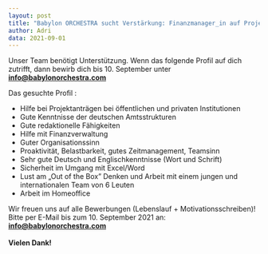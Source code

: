 ```yaml
---
layout: post
title: "Babylon ORCHESTRA sucht Verstärkung: Finanzmanager_in auf Projektbasis (ca. 10h/Woche) ab Oktober 2021"
author: Adri
data: 2021-09-01
---
```

Unser Team benötigt Unterstützung. Wenn das folgende Profil auf dich zutrifft, dann bewirb dich bis 10. September unter <b>info@babylonorchestra.com</b> <br /> 

Das gesuchte Profil :<br /> 
<ul>
<li> Hilfe bei Projektanträgen bei öffentlichen und privaten Institutionen </li>
<li> Gute Kenntnisse der deutschen Amtsstrukturen </li>
<li> Gute redaktionelle Fähigkeiten </li>
<li> Hilfe mit Finanzverwaltung </li>
<li> Guter Organisationssinn </li> 
<li> Proaktivität, Belastbarkeit, gutes Zeitmanagement, Teamsinn </li>
<li> Sehr gute Deutsch und Englischkenntnisse (Wort und Schrift) </li> 
<li> Sicherheit im Umgang mit Excel/Word </li> 
<li> Lust am „Out of the Box” Denken und Arbeit mit einem jungen und internationalen Team von 6 Leuten </li>
<li> Arbeit im Homeoffice </li>
</ul>
Wir freuen uns auf alle Bewerbungen (Lebenslauf + Motivationsschreiben)! <br /> 
Bitte per E-Mail bis zum 10. September 2021 an: <b><a href = "mailto: info@babylonorchestra.com">info@babylonorchestra.com</a> <br /> 
 <br /> 
Vielen Dank!
